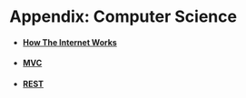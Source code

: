 # Appendix: Computer Science

* #### [How The Internet Works](how-the-internet-works.md)
* #### [MVC](mvc.md)
* #### [REST](rest.md)
